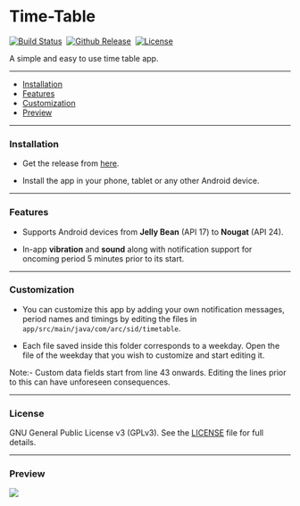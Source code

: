 # Time-Table

[![Build Status](https://img.shields.io/badge/build-passing-brightgreen.svg?maxAge=3600&&style=flat)](https://github.com/SiddharthSaxena/Time-Table)&nbsp;&nbsp;[![Github Release](https://img.shields.io/badge/release-v1.0-red.svg?maxAge=3600&style=flat)](https://github.com/SiddharthSaxena/Time-Table/releases/tag/v1.0)&nbsp;&nbsp;[![License](https://img.shields.io/badge/license-GPL--3.0-blue.svg?maxAge=3600&&style=flat)](https://github.com/SiddharthSaxena/Time-Table/blob/master/LICENSE)

A simple and easy to use time table app.

---

* [Installation](#installation)
* [Features](#features)
* [Customization](#customization)
* [Preview](#preview)

---

### Installation

* Get the release from [here](https://github.com/SiddharthSaxena/Time-Table/releases/).

* Install the app in your phone, tablet or any other Android device.

---

### Features

* Supports Android devices from **Jelly Bean** (API 17) to **Nougat** (API 24).

* In-app **vibration** and **sound** along with notification support for oncoming period 5 minutes prior to its start.

---

### Customization

* You can customize this app by adding your own notification messages, period names and timings by editing the files in `app/src/main/java/com/arc/sid/timetable`.

* Each file saved inside this folder corresponds to a weekday. Open the file of the weekday that you wish to customize and start editing it.

Note:- Custom data fields start from line 43 onwards. Editing the lines prior to this can have unforeseen consequences.

---

### License

GNU General Public License v3 (GPLv3). See the [LICENSE](https://github.com/SiddharthSaxena/Time-Table/blob/master/LICENSE) file for full details.

---

### Preview

<img src="http://siddharthsaxena.weebly.com/files/theme/TimeTable.png" id="preview">